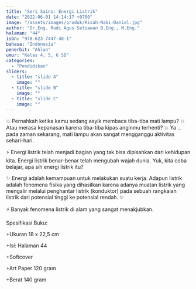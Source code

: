 ```yaml
---
title: "Seri Sains: Energi Listrik"
date: "2022-06-01 14:14:17 +0700"
image: "/assets/images/produk/Kisah-Nabi-Danial.jpg"
author: "Dr.Eng. Rudi Agus Setiawan B.Eng., M.Eng."
halaman: "44"
isbn: "978-623-7447-48-1"
bahasa: "Indonesia"
penerbit: "Ahlan"
umur: "Kelas 4, 5, 6 SD"
categories: 
  - "Pendidikan"
sliders: 
  - title: "slide A"
    image: ""
  - title: "slide B"
    image: ""
  - title: "slide C"
    image: ""
---
```


💥 Pernahkah ketika kamu sedang asyik membaca tiba-tiba mati lampu?
💥 Atau merasa kepanasan karena tiba-tiba kipas anginmu terhenti? 
💥 Ya ... pada zaman sekarang, mati lampu akan sangat mengganggu aktivitas sehari-hari.

⚡ Energi listrik telah menjadi bagian yang tak bisa dipisahkan dari kehidupan kita. Energi listrik benar-benar telah mengubah wajah dunia. Yuk, kita coba belajar, apa sih energi listrik itu?

✨ Energi adalah kemampuan untuk melakukan suatu kerja. Adapun listrik adalah fenomena fisika yang dihasilkan karena adanya muatan listrik yang mengalir melalui penghantar listrik (konduktor) pada sebuah rangkaian listrik dari potensial tinggi ke potensial rendah. ✨

⚡ Banyak fenomena listrik di alam yang sangat menakjubkan. 


Spesifikasi Buku:

+Ukuran 18 x 22,5 cm

+Isi: Halaman 44

+Softcover

+Art Paper 120 gram

+Berat 140 gram


